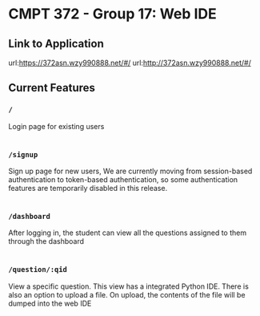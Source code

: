 # CMPT 372 - Group 17: Web IDE

## Link to Application
url:https://372asn.wzy990888.net/#/
url:http://372asn.wzy990888.net/#/






## Current Features

### ```/```
Login page for existing users
<br>
<br>

### ```/signup```
Sign up page for new users,
We are currently moving from session-based authentication to token-based authentication, so some authentication features are temporarily disabled in this release.
<br>
<br>

### ```/dashboard```
After logging in, the student can view all the questions assigned to them through the dashboard
<br>
<br>

### ```/question/:qid```
View a specific question. This view has a integrated Python IDE. There is also an option to upload a file. On upload, the contents of the file will be dumped into the web IDE
